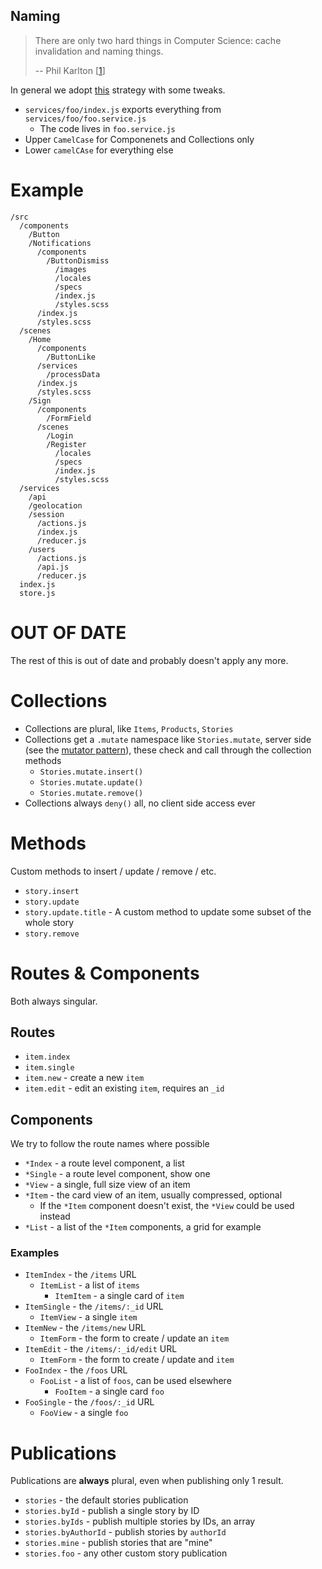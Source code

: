 Naming
---

> There are only two hard things in Computer Science: cache invalidation and naming things.
>
> -- Phil Karlton [[1](https://martinfowler.com/bliki/TwoHardThings.html)]

In general we adopt [this](https://medium.com/@alexmngn/how-to-better-organize-your-react-applications-2fd3ea1920f1) strategy with some tweaks.

* `services/foo/index.js` exports everything from `services/foo/foo.service.js`
  - The code lives in `foo.service.js`
* Upper `CamelCase` for Componenets and Collections only
* Lower `camelCAse` for everything else

# Example

    /src
      /components 
        /Button 
        /Notifications
          /components
            /ButtonDismiss  
              /images
              /locales
              /specs 
              /index.js
              /styles.scss
          /index.js
          /styles.scss
      /scenes
        /Home 
          /components 
            /ButtonLike
          /services
            /processData
          /index.js
          /styles.scss
        /Sign 
          /components 
            /FormField
          /scenes
            /Login
            /Register 
              /locales
              /specs
              /index.js
              /styles.scss
      /services
        /api
        /geolocation
        /session
          /actions.js
          /index.js
          /reducer.js
        /users
          /actions.js
          /api.js
          /reducer.js
      index.js 
      store.js

# OUT OF DATE

The rest of this is out of date and probably doesn't apply any more.

# Collections

* Collections are plural, like `Items`, `Products`, `Stories`
* Collections get a `.mutate` namespace like `Stories.mutate`, server side (see the [mutator pattern](https://dweldon.silvrback.com/methods)), these check and call through the collection methods
  - `Stories.mutate.insert()`
  - `Stories.mutate.update()`
  - `Stories.mutate.remove()`
* Collections always `deny()` all, no client side access ever

# Methods

Custom methods to insert / update / remove / etc.

* `story.insert`
* `story.update`
* `story.update.title` - A custom method to update some subset of the whole story
* `story.remove`

# Routes & Components

Both always singular.

## Routes

* `item.index` 
* `item.single`
* `item.new` - create a new `item`
* `item.edit` - edit an existing `item`, requires an `_id`

## Components

We try to follow the route names where possible

* `*Index` - a route level component, a list
* `*Single` - a route level component, show one
* `*View` - a single, full size view of an item
* `*Item` - the card view of an item, usually compressed, optional
  - If the `*Item` component doesn't exist, the `*View` could be used instead
* `*List` - a list of the `*Item` components, a grid for example

### Examples

* `ItemIndex` - the `/items` URL
  - `ItemList` - a list of `items`
    - `ItemItem` - a single card of `item`
* `ItemSingle` - the `/items/:_id` URL
  - `ItemView` - a single `item`
* `ItemNew` - the `/items/new` URL
  - `ItemForm` - the form to create / update an `item`
* `ItemEdit` - the `/items/:_id/edit` URL
  - `ItemForm` - the form to create / update and `item`
* `FooIndex` - the `/foos` URL
  - `FooList` - a list of `foos`, can be used elsewhere
    - `FooItem` - a single card `foo`
* `FooSingle` - the `/foos/:_id` URL
  - `FooView` - a single `foo`

# Publications

Publications are **always** plural, even when publishing only 1 result.

* `stories` - the default stories publication
* `stories.byId` - publish a single story by ID
* `stories.byIds` - publish multiple stories by IDs, an array
* `stories.byAuthorId` - publish stories by `authorId`
* `stories.mine` - publish stories that are "mine"
* `stories.foo` - any other custom story publication
